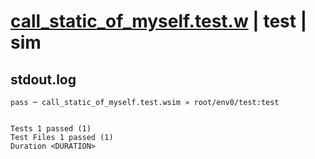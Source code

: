 # [call_static_of_myself.test.w](../../../../../examples/tests/valid/call_static_of_myself.test.w) | test | sim

## stdout.log
```log
pass ─ call_static_of_myself.test.wsim » root/env0/test:test
 
 
Tests 1 passed (1)
Test Files 1 passed (1)
Duration <DURATION>
```

